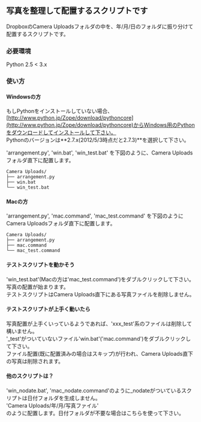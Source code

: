 ## 写真を整理して配置するスクリプトです

DropboxのCamera Uploadsフォルダの中を、年/月/日のフォルダに振り分けて配置するスクリプトです。

### 必要環境

Python 2.5 < 3.x

### 使い方

#### Windowsの方

もしPythonをインストールしていない場合、  
[http://www.python.jp/Zope/download/pythoncore](http://www.python.jp/Zope/download/pythoncore)からWindows用のPythonをダウンロードしてインストールして下さい。  
Pythonのバージョンは**2.7.x(2012/5/3時点だと2.7.3)**を選択して下さい。

'arrangement.py', 'win.bat', 'win_test.bat' を下図のように、Camera Uploadsフォルダ直下に配置します。

```
Camera Uploads/
├── arrangement.py
├── win.bat
└── win_test.bat
```

#### Macの方

'arrangement.py', 'mac.command', 'mac_test.command' を下図のようにCamera Uploadsフォルダ直下に配置します。

```
Camera Uploads/
├── arrangement.py
├── mac.command
└── mac_test.command
```

#### テストスクリプトを動かそう

'win_test.bat'(Macの方は'mac_test.command')をダブルクリックして下さい。写真の配置が始まります。  
テストスクリプトはCamera Uploads直下にある写真ファイルを削除しません。

#### テストスクリプトが上手く動いたら

写真配置が上手くいっているようであれば、'xxx_test'系のファイルは削除して構いません。  
'_test'がついていないファイル'win.bat'('mac.command')をダブルクリックして下さい。  
ファイル配置(既に配置済みの場合はスキップ)が行われ、Camera Uploads直下の写真は削除されます。

#### 他のスクリプトは？

'win_nodate.bat', 'mac_nodate.command'のように_nodateがついているスクリプトは日付フォルダを生成しません。  
'Camera Uploads/年/月/写真ファイル'  
のように配置します。日付フォルダが不要な場合はこちらを使って下さい。
